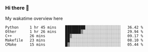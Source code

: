 ### Hi there 👋

<!--
**Jassy930/Jassy930** is a ✨ _special_ ✨ repository because its `README.md` (this file) appears on your GitHub profile.

Here are some ideas to get you started:

- 🔭 I’m currently working on ...
- 🌱 I’m currently learning ...
- 👯 I’m looking to collaborate on ...
- 🤔 I’m looking for help with ...
- 💬 Ask me about ...
- 📫 How to reach me: ...
- 😄 Pronouns: ...
- ⚡ Fun fact: ...
-->

My wakatime overview here
<!--START_SECTION:waka-->
```text
Python     1 hr 45 mins    █████████░░░░░░░░░░░░░░░░   36.42 % 
Other      1 hr 26 mins    ███████▒░░░░░░░░░░░░░░░░░   29.94 % 
C++        26 mins         ██▒░░░░░░░░░░░░░░░░░░░░░░   09.17 % 
Makefile   23 mins         ██░░░░░░░░░░░░░░░░░░░░░░░   08.10 % 
CMake      15 mins         █▒░░░░░░░░░░░░░░░░░░░░░░░   05.44 % 
```
<!--END_SECTION:waka-->
